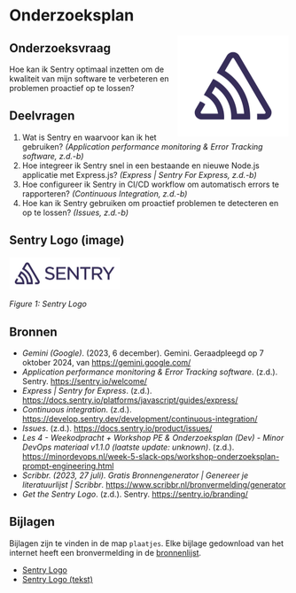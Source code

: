 # Onderzoeksplan

<img src="plaatjes/sentry.svg" width="200" alt="Sentry" align="right"/>

## Onderzoeksvraag

Hoe kan ik Sentry optimaal inzetten om de kwaliteit van mijn software te verbeteren en problemen proactief op te lossen?

## Deelvragen

1. Wat is Sentry en waarvoor kan ik het gebruiken? *(Application performance monitoring & Error Tracking software, z.d.-b)*
2. Hoe integreer ik Sentry snel in een bestaande en nieuwe Node.js applicatie met Express.js? *(Express | Sentry For Express, z.d.-b)*
3. Hoe configureer ik Sentry in CI/CD workflow om automatisch errors te rapporteren? *(Continuous Integration, z.d.-b)*
4. Hoe kan ik Sentry gebruiken om proactief problemen te detecteren en op te lossen? *(Issues, z.d.-b)*

## Sentry Logo (image)

<img src="plaatjes/sentry-text.svg" width="200>" alt="Sentry"/>

*Figure 1: Sentry Logo*

## Bronnen

- *Gemini (Google)*. (2023, 6 december). Gemini. Geraadpleegd op 7 oktober 2024, van https://gemini.google.com/
- *Application performance monitoring & Error Tracking software*. (z.d.). Sentry. https://sentry.io/welcome/
- *Express | Sentry for Express*. (z.d.). https://docs.sentry.io/platforms/javascript/guides/express/
- *Continuous integration*. (z.d.). https://develop.sentry.dev/development/continuous-integration/
- *Issues*. (z.d.). https://docs.sentry.io/product/issues/
- *Les 4 - Weekodpracht + Workshop PE & Onderzoeksplan (Dev) - Minor DevOps materiaal v1.1.0 (laatste update: unknown)*. (z.d.). https://minordevops.nl/week-5-slack-ops/workshop-onderzoeksplan-prompt-engineering.html
- *Scribbr. (2023, 27 juli). Gratis Bronnengenerator | Genereer je literatuurlijst | Scribbr*. https://www.scribbr.nl/bronvermelding/generator
- *Get the Sentry Logo*. (z.d.). Sentry. https://sentry.io/branding/

## Bijlagen

Bijlagen zijn te vinden in de map `plaatjes`. Elke bijlage gedownload van het internet heeft een bronvermelding in de <a href="#bronnen">bronnenlijst</a>.

- [Sentry Logo](plaatjes/sentry.svg)
- [Sentry Logo (tekst)](plaatjes/sentry-text.svg)
